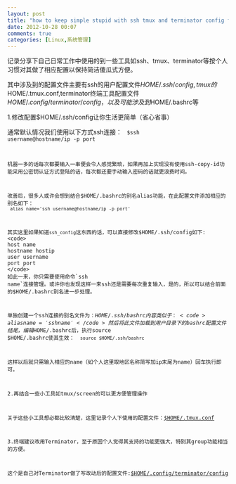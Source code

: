 ```yaml
---
layout: post
title: "how to keep simple stupid with ssh tmux and terminator config file"
date: 2012-10-28 00:07
comments: true
categories: [Linux,系统管理]
---
```

记录分享下自己日常工作中使用的到一些工具如ssh、tmux、terminator等按个人习惯对其做了相应配置以保持简洁傻瓜式方便。

其中涉及到的配置文件主要有ssh的用户配置文件$HOME/.ssh/config,tmux的$HOME/.tmux.conf,terminator终端工具配置文件$HOME/.config/terminator/config，以及可能涉及到$HOME/.bashrc等

<!-- more -->

1.修改配置$HOME/.ssh/config让你生活更简单（省心省事）

通常默认情况我们使用以下方式ssh连接：
	<code>
		$ssh username@hostname/ip -p port
	</cod>

机器一多的话每次都要输入一串便会令人感觉繁琐，如果再加上实现没有使用ssh-copy-id功能采用公密钥认证方式登陆的话，每次都还要手动输入密码的话就更浪费时间。

改善后，很多人或许会想到结合$HOME/.bashrc的别名alias功能，在此配置文件添加相应的别名如下：
	<code>
		alias name='ssh username@hostname/ip -p port'
	</code>

其实这里如果知道`ssh_config`这东西的话，可以直接修改$HOME/.ssh/config如下:
	<code>
		host name
		hostname hostip
		user username
		port port
	</code>
如此一来，你只需要使用命令`ssh name`连接管理。或许你也发现这样一来ssh还是需要每次重复输入，是的，所以可以结合前面的$HOME/.bashrc别名进一步处理。

单独创建一个ssh连接的别名文件为：$HOME/.ssh/bashrc 内容类似于：
	<code>
		alias name='ssh name'
	 </code>
然后将此文件加载到用户目录下的bashrc配置文件结尾，编辑$HOME/.bashrc后，执行source $HOME/.bashrc使其生效：
	<code>
		source $HOME/.ssh/bashrc
	</code>

这样以后就只需输入相应的name（如个人这里取地区名称简写加ip末尾为name）回车执行即可。

2.再结合一些小工具如tmux/screen的可以更方便管理操作

关于这些小工具想必都比较清楚，这里记录个人下使用的配置文件：[$HOME/.tmux.conf](https://gist.github.com/3950948)

3.终端建议改用Terminator，至于原因个人觉得其支持的功能更强大，特别其group功能相当的方便。

这个是自己对Terminator做了写改动后的配置文件:[$HOME/.config/terminator/config](https://gist.github.com/3950895)


